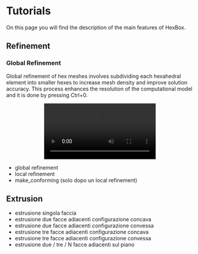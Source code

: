# Tutorials

On this page you will find the description of the main features of HexBox.

## Refinement


### Global Refinement
Global refinement of hex meshes involves subdividing each hexahedral element into 
smaller hexes to increase mesh density and improve solution accuracy. This process enhances the resolution of the computational
model and it is done by pressing Ctrl+0.
<div align="center">
  <video src="https://github.com/pusceddusimone/HexBox/assets/92328763/28b8cb7e-ed45-4d71-a3eb-199b7b306ce3"/>
</div>


- global refinement
- local refinement
- make_conforming (solo dopo un local refinement)

## Extrusion

- estrusione singola faccia
- estrusione due facce adiacenti configurazione concava
- estrusione due facce adiacenti configurazione convessa
- estrusione tre facce adiacenti configurazione concava
- estrusione tre facce adiacenti configurazione convessa
- estrusione due / tre / N facce adiacenti sul piano
